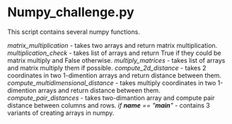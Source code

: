Numpy_challenge.py
==================
This script contains several numpy functions.


*matrix_multiplication* - takes two arrays and return matrix multiplication.
*multiplication_check* - takes list of arrays and return True if they could be matrix multiply and False otherwise.
*multiply_matrices* - takes list of arrays and matrix multiply them if possible.
*compute_2d_distance* - takes 2 coordinates in two 1-dimention arrays and return distance between them.
*compute_multidimensional_distance* - takes multiply coordinates in two 1-dimention arrays and return distance between them.
*compute_pair_distances* - takes two-dimantion array and compute pair distance between columns and rows.
*if __name__ == "__main__"* - contains 3 variants of creating arrays in numpy.